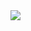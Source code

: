 
<!DOCTYPE html>
<html lang="en">

<head>
  <meta charset="UTF-8" />
  <meta name="viewport" content="width=device-width, initial-scale=1.0" />
 
  <title> Let's do some warm up before we play with some real stuff </title>
</head>

<body>
 <img src="https://media.tenor.com/awdwRkbJzCgAAAAC/goku.gif"/>
</body>

</html>
